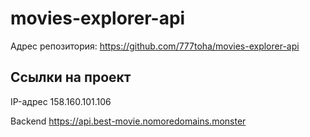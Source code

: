 # movies-explorer-api

Адрес репозитория: https://github.com/777toha/movies-explorer-api

## Ссылки на проект

IP-адрес 158.160.101.106

Backend https://api.best-movie.nomoredomains.monster
